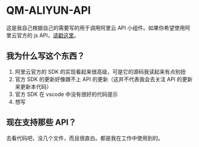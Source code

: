 # QM-ALIYUN-API

这是我自己根据自己的需要写的用于调用阿里云 API 小组件。如果你希望使用阿里云官方的 js API，[请戳这里](https://github.com/aliyun-UED/aliyun-sdk-js)。

## 我为什么写这个东西？

1. 阿里云官方的 SDK 的实现看起来很高级，可是它的源码我读起来有点别扭
1. 官方 SDK 的更新好像跟不上 API 的更新（这并不代表我会去关注 API 的更新来更新本代码）
1. 官方 SDK 在 vscode 中没有很好的代码提示
1. 想写

## 现在支持那些 API？

去看代码吧，没几个文件，而且很直白。都是我在工作中使用到的。
